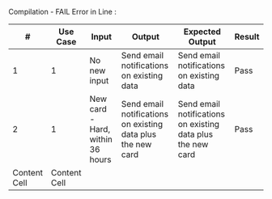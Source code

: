 
Compilation - FAIL
Error in Line : 

| #  | Use Case | Input  | Output | Expected Output  | Result |
| ------------- | ------------- | ------------- | ------------- | ------------- | ------------- |
| 1 | 1 |No new input | Send email notifications on existing data  |Send email notifications on existing data | Pass  |
| 2 | 1 |New card - Hard, within 36 hours | Send email notifications on existing data plus the new card |Send email notifications on existing data plus the new card | Pass  |
| Content Cell  | Content Cell  |





















